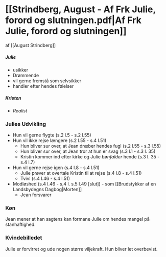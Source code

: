 # [[Strindberg, August - Af Frk Julie, forord og slutningen.pdf|Af Frk Julie, forord og slutningen]]
af [[August Strindberg]]

##### Julie
- usikker
- Drømmende
- vil gerne fremstå som selvsikker
- handler efter hendes følelser

##### Kristen
- *Realist*

### Julies Udvikling

-   Hun vil gerne flygte (s.2 l.5 - s.2 l.55)
-   Hun vil ikke rejse længere (s.2 l.55 - s.4 l.51)
	-   Hun bliver sur over, at Jean dræber hendes fugl (s.2 l.55 - s.3 l.55)
	-   Hun bliver sur over, at Jean tror at hun er svag (s.3 l.1 - s.3 l. 35)
	-   Kristin kommer ind efter kirke og Julie *bønfalder* hende (s.3 l. 35 - s.4 l.7)
-   Hun vil gerne rejse igen (s.4 l.8 - s.4 l.51)
	-   Julie prøver at overtale Kristin til at rejse (s.4 l.8 - s.4 l.51)
	-   Tvivl (s.4 l.46 - s.4 l.51)
-   Modløshed (s.4 l.46 - s.4 l. s.5 l.49 [slut]) - som [[Brudstykker af en Landsbydegns Dagbog|Morten]]
	- Jean forsvarer 

### Køn
Jean mener at han sagtens kan formane Julie om hendes mangel på stanhaftighed. 

### Kvindebilledet
Julie er forvirret og ude nogen større viljekraft. Hun bliver let overbevist.

